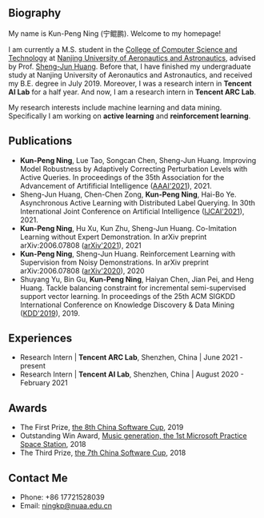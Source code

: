 ## Biography
My name is Kun-Peng Ning (宁鲲鹏). Welcome to my homepage!

I am currently a M.S. student in the [College of Computer Science and Technology](http://cs.nuaa.edu.cn/) at [Nanjing University of Aeronautics and Astronautics](http://www.nuaa.edu.cn/), advised by Prof. [Sheng-Jun Huang](http://parnec.nuaa.edu.cn/huangsj/). Before that, I have finished my undergraduate study at Nanjing University of Aeronautics and Astronautics, and received my B.E. degree in July 2019. Moreover, I was a research intern in **Tencent AI Lab** for a half year. And now, I am a research intern in **Tencent ARC Lab**.

My research interests include machine learning and data mining. Specifically I am working on **active learning** and **reinforcement learning**. 

## Publications
- **Kun-Peng Ning**, Lue Tao, Songcan Chen, Sheng-Jun Huang. Improving Model Robustness by Adaptively Correcting Perturbation Levels with Active Queries. In proceedings of the 35th Association for the Advancement of Artifificial Intelligence ([AAAI'2021]()), 2021.
- Sheng-Jun Huang, Chen-Chen Zong, **Kun-Peng Ning**, Hai-Bo Ye. Asynchronous Active Learning with Distributed Label Querying. In 30th International Joint Conference on Artificial Intelligence ([IJCAI'2021]()), 2021.
- **Kun-Peng Ning**, Hu Xu, Kun Zhu, Sheng-Jun Huang. Co-Imitation Learning without Expert Demonstration. In arXiv preprint arXiv:2006.07808 ([arXiv'2021](https://arxiv.org/pdf/2006.07808.pdf)), 2021
- **Kun-Peng Ning**, Sheng-Jun Huang. Reinforcement Learning with Supervision from Noisy Demonstrations. In arXiv preprint arXiv:2006.07808 ([arXiv'2020](https://arxiv.org/pdf/2006.07808.pdf)), 2020
- Shuyang Yu, Bin Gu, **Kun-Peng Ning**, Haiyan Chen, Jian Pei, and Heng Huang. Tackle balancing constraint for incremental semi-supervised support vector learning. In proceedings of the 25th ACM SIGKDD International Conference on Knowledge Discovery & Data Mining ([KDD'2019](https://dl.acm.org/doi/pdf/10.1145/3292500.3330962)), 2019.

## Experiences
- Research Intern | **Tencent ARC Lab**, Shenzhen, China | June 2021 - present
- Research Intern | **Tencent AI Lab**, Shenzhen, China | August 2020 - February 2021

## Awards
- The First Prize, [the 8th China Software Cup](http://www.cnsoftbei.com/plus/view.php?aid=452), 2019
- Outstanding Win Award, [Music generation, the 1st Microsoft Practice Space Station](http://studentclub.msra.cn/news2/9), 2018
- The Third Prize, [the 7th China Software Cup](http://www.cnsoftbei.com/plus/view.php?aid=220), 2018

## Contact Me
- Phone: +86 17721528039
- Email: ningkp@nuaa.edu.cn

